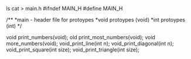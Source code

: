 ls
cat > main.h
#ifndef MAIN_H
#define MAIN_H

/**
*main - header file for protoypes
*void protoypes (void)
*int protoypes (int)
*/

void print_numbers(void);
old print_most_numbers(void);
void more_numbers(void);
void_print_line(int n);
void_print_diagonal(int n);
void_print_square(int size);
void_print_triangle(int size);





























































